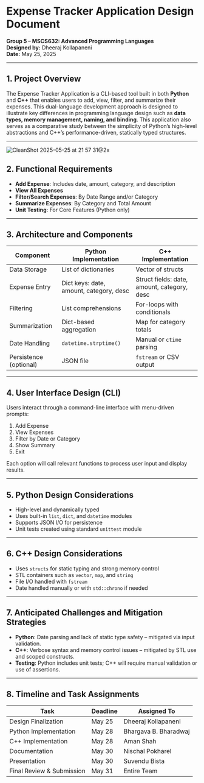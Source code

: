 # Expense Tracker Application Design Document

**Group 5 – MSCS632: Advanced Programming Languages**  
**Designed by:** Dheeraj Kollapaneni  
**Date:** May 25, 2025

---

## 1. Project Overview

The Expense Tracker Application is a CLI-based tool built in both **Python** and **C++** that enables users to add, view, filter, and summarize their expenses. This dual-language development approach is designed to illustrate key differences in programming language design such as **data types, memory management, naming, and binding**. This application also serves as a comparative study between the simplicity of Python’s high-level abstractions and C++’s performance-driven, statically typed structures.

---

![CleanShot 2025-05-25 at 21 57 31@2x](https://github.com/user-attachments/assets/a979448c-2bd7-481f-8af8-63e956927eaa)



## 2. Functional Requirements

- **Add Expense**: Includes date, amount, category, and description  
- **View All Expenses**  
- **Filter/Search Expenses**: By Date Range and/or Category  
- **Summarize Expenses**: By Category and Total Amount  
- **Unit Testing**: For Core Features (Python only)

---

## 3. Architecture and Components

| **Component**        | **Python Implementation**                  | **C++ Implementation**                   |
|----------------------|--------------------------------------------|------------------------------------------|
| Data Storage         | List of dictionaries                       | Vector of structs                         |
| Expense Entry        | Dict keys: date, amount, category, desc    | Struct fields: date, amount, category, desc |
| Filtering            | List comprehensions                        | For-loops with conditionals              |
| Summarization        | Dict-based aggregation                    | Map for category totals                  |
| Date Handling        | `datetime.strptime()`                      | Manual or `ctime` parsing                |
| Persistence (optional) | JSON file                                | `fstream` or CSV output                  |

---

## 4. User Interface Design (CLI)

Users interact through a command-line interface with menu-driven prompts:

1. Add Expense  
2. View Expenses  
3. Filter by Date or Category  
4. Show Summary  
5. Exit  

Each option will call relevant functions to process user input and display results.

---

## 5. Python Design Considerations

- High-level and dynamically typed  
- Uses built-in `list`, `dict`, and `datetime` modules  
- Supports JSON I/O for persistence  
- Unit tests created using standard `unittest` module  

---

## 6. C++ Design Considerations

- Uses `structs` for static typing and strong memory control  
- STL containers such as `vector`, `map`, and `string`  
- File I/O handled with `fstream`  
- Date handled manually or with `std::chrono` if needed  

---

## 7. Anticipated Challenges and Mitigation Strategies

- **Python**: Date parsing and lack of static type safety – mitigated via input validation.  
- **C++**: Verbose syntax and memory control issues – mitigated by STL use and scoped constructs.  
- **Testing**: Python includes unit tests; C++ will require manual validation or use of assertions.  

---

## 8. Timeline and Task Assignments

| **Task**               | **Deadline** | **Assigned To**            |
|------------------------|--------------|-----------------------------|
| Design Finalization    | May 25       | Dheeraj Kollapaneni         |
| Python Implementation  | May 28       | Bhargava B. Bharadwaj       |
| C++ Implementation     | May 28       | Aman Shah                   |
| Documentation          | May 30       | Nischal Pokharel            |
| Presentation           | May 30       | Suvendu Bista               |
| Final Review & Submission | May 31    | Entire Team                 |
